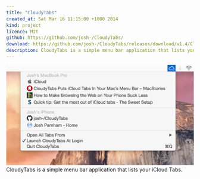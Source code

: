 ```yaml
---
title: "CloudyTabs"
created_at: Sat Mar 16 11:15:00 +1000 2014
kind: project
licence: MIT
github: https://github.com/josh-/CloudyTabs/
download: https://github.com/josh-/CloudyTabs/releases/download/v1.4/CloudyTabs.zip
description: CloudyTabs is a simple menu bar application that lists your iCloud Tabs.
---
```


<img class="responsive" src="CloudyTabs.png">
CloudyTabs is a simple menu bar application that lists your iCloud Tabs.

